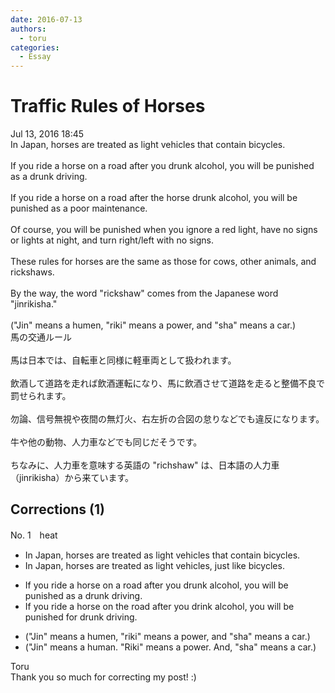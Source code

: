 ```yaml
---
date: 2016-07-13
authors:
  - toru
categories:
  - Essay
---
```


<h1 id="subject_show">Traffic Rules of Horses</h1>
<div class="date">Jul 13, 2016 18:45</div>
<div id="post"><div id="body_show_ori">
In Japan, horses are treated as light vehicles that contain bicycles.<br/><br/>If you ride a horse on a road after you drunk alcohol, you will be punished as a drunk driving.<br/><br/>If you ride a horse on a road after the horse drunk alcohol, you will be punished as a poor maintenance.<br/><br/>Of course, you will be punished when you ignore a red light, have no signs or lights at night, and turn right/left with no signs.<br/><br/>These rules for horses are the same as those for cows, other animals, and rickshaws.<br/><br/>By the way, the word "rickshaw" comes from the Japanese word "jinrikisha."<br/><br/>("Jin" means a humen, "riki" means a power, and "sha" means a car.)
</div></div>

<!-- more -->

<div id="post_ja"><div id="body_show_mo">
馬の交通ルール<br/><br/>馬は日本では、自転車と同様に軽車両として扱われます。<br/><br/>飲酒して道路を走れば飲酒運転になり、馬に飲酒させて道路を走ると整備不良で罰せられます。<br/><br/>勿論、信号無視や夜間の無灯火、右左折の合図の怠りなどでも違反になります。<br/><br/>牛や他の動物、人力車などでも同じだそうです。<br/><br/>ちなみに、人力車を意味する英語の "richshaw" は、日本語の人力車（jinrikisha）から来ています。
</div></div>

## Corrections (1)
<div id="block"><div class="first_name"> No. 1　<span class="just_name">heat</span></div><div id="block2">
<ul class="correction_field">
<li class="incorrect">In Japan, horses are treated as light vehicles that contain bicycles.</li>
<li class="corrected correct">
In Japan, horses are treated as light vehicles, just like bicycles.
</li>
</ul>
<ul class="correction_field">
<li class="incorrect">If you ride a horse on a road after you drunk alcohol, you will be punished as a drunk driving.</li>
<li class="corrected correct">
If you ride a horse on the road after you drink alcohol, you will be punished for drunk driving.
</li>
</ul>
<ul class="correction_field">
<li class="incorrect">("Jin" means a humen, "riki" means a power, and "sha" means a car.)</li>
<li class="corrected correct">
("Jin" means a human. "Riki" means a power. And, "sha" means a car.)
</li>
</ul>
</div><div class="name"><span class="just_name">Toru</span><br>
Thank you so much for correcting my post! :)
</div>
</div>
